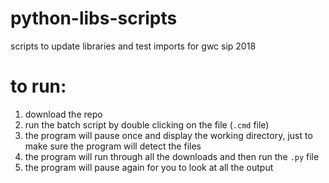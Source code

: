 # python-libs-scripts
scripts to update libraries and test imports for gwc sip 2018

# to run:
1. download the repo
2. run the batch script by double clicking on the file (`.cmd` file)
3. the program will pause once and display the working directory, just to make sure the program will detect the files
4. the program will run through all the downloads and then run the `.py` file
5. the program will pause again for you to look at all the output
